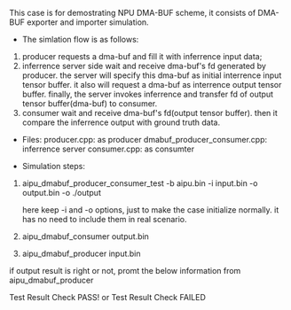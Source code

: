 This case is for demostrating NPU DMA-BUF scheme, it consists of
DMA-BUF exporter and importer simulation.

- The simlation flow is as follows:
1. producer requests a dma-buf and fill it with inferrence input data;
2. inferrence server side wait and receive dma-buf's fd generated by
   producer. the server will specify this dma-buf as initial interrence
   input tensor buffer. it also will request a dma-buf as interrence output
   tensor buffer. finally, the server invokes inferrence and transfer fd of
   output tensor buffer(dma-buf) to consumer.
3. consumer wait and receive dma-buf's fd(output tensor buffer). then it
   compare the inferrence output with ground truth data.

- Files:
producer.cpp: as producer
dmabuf_producer_consumer.cpp: inferrence server
consumer.cpp: as consumter

- Simulation steps:
1. aipu_dmabuf_producer_consumer_test -b aipu.bin -i input.bin -o output.bin -o ./output

   here keep -i and -o options, just to make the case initialize normally. it has no need to
   include them in real scenario.

2. aipu_dmabuf_consumer output.bin
3. aipu_dmabuf_producer input.bin

  if output result is right or not, promt the below information from aipu_dmabuf_producer

  Test Result Check PASS!
  or
  Test Result Check FAILED
